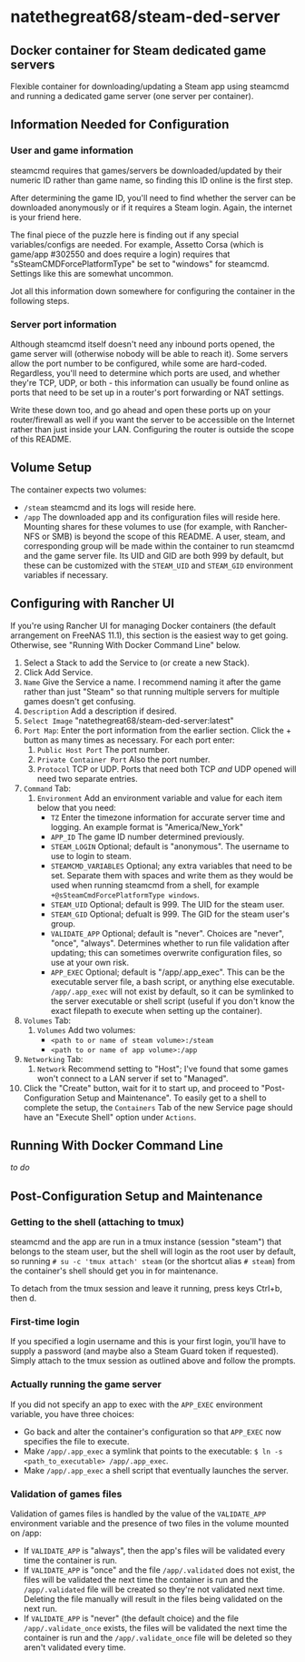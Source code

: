 # natethegreat68/steam-ded-server

## Docker container for Steam dedicated game servers

Flexible container for downloading/updating a Steam app using steamcmd and running a dedicated game server (one server per container).

## Information Needed for Configuration

### User and game information

steamcmd requires that games/servers be downloaded/updated by their numeric ID rather than game name, so finding this ID online is the first step.

After determining the game ID, you'll need to find whether the server can be downloaded anonymously or if it requires a Steam login. Again, the internet is your friend here.

The final piece of the puzzle here is finding out if any special variables/configs are needed. For example, Assetto Corsa (which is game/app #302550 and does require a login) requires that "sSteamCMDForcePlatformType" be set to "windows" for steamcmd. Settings like this are somewhat uncommon.

Jot all this information down somewhere for configuring the container in the following steps.

### Server port information

Although steamcmd itself doesn't need any inbound ports opened, the game server will (otherwise nobody will be able to reach it). Some servers allow the port number to be configured, while some are hard-coded. Regardless, you'll need to determine which ports are used, and whether they're TCP, UDP, or both - this information can usually be found online as ports that need to be set up in a router's port forwarding or NAT settings.

Write these down too, and go ahead and open these ports up on your router/firewall as well if you want the server to be accessible on the Internet rather than just inside your LAN. Configuring the router is outside the scope of this README.

## Volume Setup

The container expects two volumes:
* `/steam` steamcmd and its logs will reside here.
* `/app` The downloaded app and its configuration files will reside here.
Mounting shares for these volumes to use (for example, with Rancher-NFS or SMB) is beyond the scope of this README. A user, steam, and corresponding group will be made within the container to run steamcmd and the game server file. Its UID and GID are both 999 by default, but these can be customized with the `STEAM_UID` and `STEAM_GID` environment variables if necessary.

## Configuring with Rancher UI

If you're using Rancher UI for managing Docker containers (the default arrangement on FreeNAS 11.1), this section is the easiest way to get going. Otherwise, see "Running With Docker Command Line" below.

1. Select a Stack to add the Service to (or create a new Stack).
1. Click Add Service.
1. `Name` Give the Service a name. I recommend naming it after the game rather than just "Steam" so that running multiple servers for multiple games doesn't get confusing.
1. `Description` Add a description if desired.
1. `Select Image` "natethegreat68/steam-ded-server:latest"
1. `Port Map`: Enter the port information from the earlier section. Click the + button as many times as necessary. For each port enter:
    1. `Public Host Port` The port number.
    1. `Private Container Port` Also the port number.
    1. `Protocol` TCP or UDP. Ports that need both TCP *and* UDP opened will need two separate entries.
1. `Command` Tab:
    1. `Environment` Add an environment variable and value for each item below that you need:
        * `TZ` Enter the timezone information for accurate server time and logging. An example format is "America/New_York"
        * `APP_ID` The game ID number determined previously.
        * `STEAM_LOGIN` Optional; default is "anonymous". The username to use to login to steam.
        * `STEAMCMD_VARIABLES` Optional; any extra variables that need to be set. Separate them with spaces and write them as they would be used when running steamcmd from a shell, for example `+@sSteamCmdForcePlatformType windows`.
        * `STEAM_UID` Optional; default is 999. The UID for the steam user.
        * `STEAM_GID` Optional; defualt is 999. The GID for the steam user's group.
        * `VALIDATE_APP` Optional; default is "never". Choices are "never", "once", "always". Determines whether to run file validation after updating; this can sometimes overwrite configuration files, so use at your own risk.
        * `APP_EXEC` Optional; default is "/app/.app_exec". This can be the executable server file, a bash script, or anything else executable. `/app/.app_exec` will not exist by default, so it can be symlinked to the server executable or shell script (useful if you don't know the exact filepath to execute when setting up the container).
1. `Volumes` Tab:
    1. `Volumes` Add two volumes:
        * `<path to or name of steam volume>:/steam`
        * `<path to or name of app volume>:/app`
1. `Networking` Tab:
    1. `Network` Recommend setting to "Host"; I've found that some games won't connect to a LAN server if set to "Managed".
1. Click the "Create" button, wait for it to start up, and proceed to "Post-Configuration Setup and Maintenance". To easily get to a shell to complete the setup, the `Containers` Tab of the new Service page should have an "Execute Shell" option under `Actions`.

## Running With Docker Command Line

*to do*

## Post-Configuration Setup and Maintenance

### Getting to the shell (attaching to tmux)

steamcmd and the app are run in a tmux instance (session "steam") that belongs to the steam user, but the shell will login as the root user by default, so running `# su -c 'tmux attach' steam` (or the shortcut alias `# steam`) from the container's shell should get you in for maintenance.

To detach from the tmux session and leave it running, press keys Ctrl+b, then d.

### First-time login

If you specified a login username and this is your first login, you'll have to supply a password (and maybe also a Steam Guard token if requested). Simply attach to the tmux session as outlined above and follow the prompts.

### Actually running the game server

If you did not specify an app to exec with the `APP_EXEC` environment variable, you have three choices:
* Go back and alter the container's configuration so that `APP_EXEC` now specifies the file to execute.
* Make `/app/.app_exec` a symlink that points to the executable: `$ ln -s <path_to_executable> /app/.app_exec`.
* Make `/app/.app_exec` a shell script that eventually launches the server.

### Validation of games files

Validation of games files is handled by the value of the `VALIDATE_APP` environment variable and the presence of two files in the volume mounted on /app:
* If `VALIDATE_APP` is "always", then the app's files will be validated every time the container is run.
* If `VALIDATE_APP` is "once" and the file `/app/.validated` does not exist, the files will be validated the next time the container is run and the `/app/.validated` file will be created so they're not validated next time. Deleting the file manually will result in the files being validated on the next run.
* If `VALIDATE_APP` is "never" (the default choice) and the file `/app/.validate_once` exists, the files will be validated the next time the container is run and the `/app/.validate_once` file will be deleted so they aren't validated every time.
